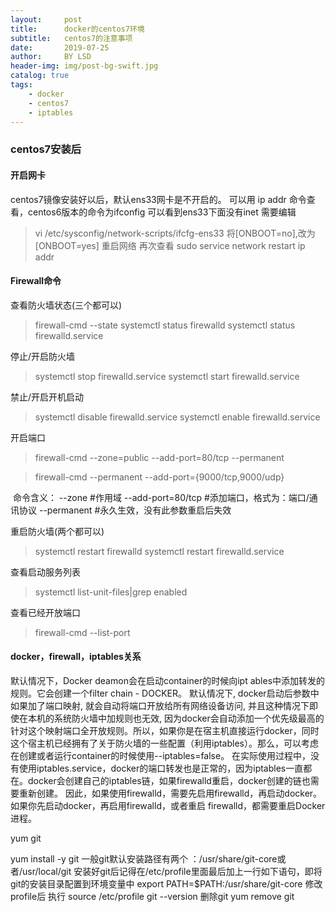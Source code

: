 ```yaml
---
layout:     post
title:      docker的centos7环境
subtitle:   centos7的注意事项
date:       2019-07-25
author:     BY LSD
header-img: img/post-bg-swift.jpg
catalog: true
tags:
    - docker
    - centos7
    - iptables
---
```



### centos7安装后
#### 开启网卡
centos7镜像安装好以后，默认ens33网卡是不开启的。
可以用 ip addr 命令查看，centos6版本的命令为ifconfig
可以看到ens33下面没有inet
需要编辑
> vi /etc/sysconfig/network-scripts/ifcfg-ens33
将[ONBOOT=no],改为[ONBOOT=yes]
重启网络 再次查看
> sudo service network restart 
> ip addr

#### Firewall命令
查看防火墙状态(三个都可以)
> firewall-cmd --state
> systemctl status firewalld
> systemctl status firewalld.service

停止/开启防火墙
> systemctl stop firewalld.service
> systemctl start firewalld.service

禁止/开启开机启动
> systemctl disable firewalld.service 
> systemctl enable firewalld.service 

开启端口
> firewall-cmd --zone=public --add-port=80/tcp --permanent

> firewall-cmd --permanent --add-port={9000/tcp,9000/udp}

 命令含义：
--zone #作用域
--add-port=80/tcp #添加端口，格式为：端口/通讯协议
--permanent #永久生效，没有此参数重启后失效

重启防火墙(两个都可以)
> systemctl restart firewalld
> systemctl restart firewalld.service

查看启动服务列表
> systemctl list-unit-files|grep enabled

查看已经开放端口
> firewall-cmd --list-port

#### docker，firewall，iptables关系
默认情况下，Docker deamon会在启动container的时候向ipt
ables中添加转发的规则。它会创建一个filter chain - DOCKER。
默认情况下, docker启动后参数中如果加了端口映射, 就会自动将端口开放给所有网络设备访问,
并且这种情况下即使在本机的系统防火墙中加规则也无效, 因为docker会自动添加一个优先级最高的针对这个映射端口全开放规则。所以，如果你是在宿主机直接运行docker，同时这个宿主机已经拥有了关于防火墙的一些配置（利用iptables）。那么，可以考虑在创建或者运行container的时候使用--iptables=false。
在实际使用过程中，没有使用iptables.service，docker的端口转发也是正常的，因为iptables一直都在。docker会创建自己的iptables链，如果firewalld重启，docker创建的链也需要重新创建。
因此，如果使用firewalld，需要先启用firewalld，再启动docker。 如果你先启动docker，再启用firewalld，或者重启
firewalld，都需要重启Docker进程。


yum git 

yum install -y git
一般git默认安装路径有两个 ：/usr/share/git-core或者/usr/local/git
安装好git后记得在/etc/profile里面最后加上一行如下语句，即将git的安装目录配置到环境变量中
export PATH=$PATH:/usr/share/git-core
修改profile后 执行
source /etc/profile
git --version
删除git
yum remove git
